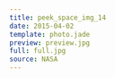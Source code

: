 ```yaml
---
title: peek_space_img_14
date: 2015-04-02
template: photo.jade
preview: preview.jpg
full: full.jpg
source: NASA
---
```

